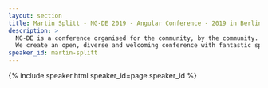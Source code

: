 ```yaml
---
layout: section
title: Martin Splitt - NG-DE 2019 - Angular Conference - 2019 in Berlin
description: >
  NG-DE is a conference organised for the community, by the community.
  We create an open, diverse and welcoming conference with fantastic speakers and a warm and friendly environment. 
speaker_id: martin-splitt
---
```


{% include speaker.html speaker_id=page.speaker_id %}

